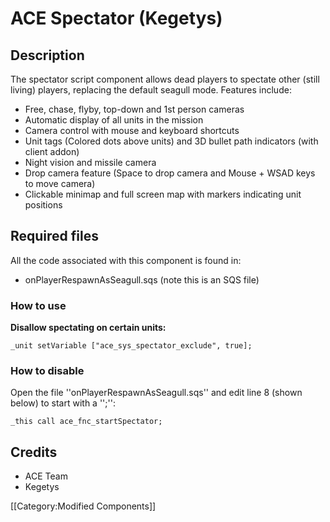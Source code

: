 ACE Spectator (Kegetys)
=======

Description
-----------

The spectator script component allows dead players to spectate other (still living) players, replacing the default seagull mode. Features include:

* Free, chase, flyby, top-down and 1st person cameras
* Automatic display of all units in the mission
* Camera control with mouse and keyboard shortcuts
* Unit tags (Colored dots above units) and 3D bullet path indicators (with client addon)
* Night vision and missile camera
* Drop camera feature (Space to drop camera and Mouse + WSAD keys to move camera)
* Clickable minimap and full screen map with markers indicating unit positions

Required files
--------------

All the code associated with this component is found in:

* onPlayerRespawnAsSeagull.sqs (note this is an SQS file)

### How to use ###

**Disallow spectating on certain units:**

 `_unit setVariable ["ace_sys_spectator_exclude", true];`

### How to disable ###

Open the file ''onPlayerRespawnAsSeagull.sqs'' and edit line 8 (shown below) to start with a '';'':

 `_this call ace_fnc_startSpectator;`

Credits
-------

* ACE Team
* Kegetys

[[Category:Modified Components]]
